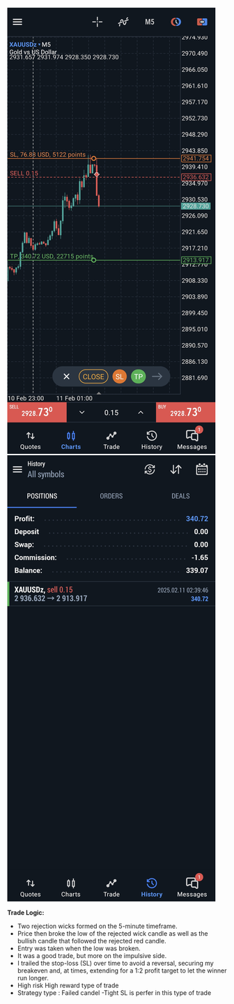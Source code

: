 ![Chart Trade](images/XAUUSD11FEB2025CHART.png)
![Profit and Loss PNL](images/XAUUSD11FEB2025PNL.png)



**Trade Logic:**  
- Two rejection wicks formed on the 5-minute timeframe.  
- Price then broke the low of the rejected wick candle as well as the bullish candle that followed the rejected red candle.  
- Entry was taken when the low was broken.  
- It was a good trade, but more on the impulsive side.  
- I trailed the stop-loss (SL) over time to avoid a reversal, securing my breakeven and, at times, extending for a 1:2 profit target to let the winner run longer.
- High risk High reward type of trade 
- Strategy type : Failed candel 
-Tight SL is perfer in this type of trade
